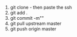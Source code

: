 1. git clone - then paste the ssh
2. git add .
3. git commit -m""
4. git pull upstream master
5. git push origin master
